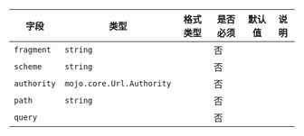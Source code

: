 | 字段 | 类型 | 格式类型 | 是否必须 | 默认值 | 说明 |
|---|---|---|---|---|---|
| `fragment` | `string` |  | 否 |  |  |
| `scheme` | `string` |  | 否 |  |  |
| `authority` | `mojo.core.Url.Authority` |  | 否 |  |  |
| `path` | `string` |  | 否 |  |  |
| `query` |  |  | 否 |  |  |
